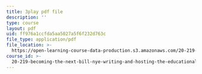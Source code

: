 ```yaml
---
title: 3play pdf file
description: ''
type: course
layout: pdf
uid: ff976a1ccfda5aa5027a5f6f232d763c
file_type: application/pdf
file_location: >-
  https://open-learning-course-data-production.s3.amazonaws.com/20-219-becoming-the-next-bill-nye-writing-and-hosting-the-educational-show-january-iap-2015/ff976a1ccfda5aa5027a5f6f232d763c_iR6FUYCNi5A.pdf
course_id: >-
  20-219-becoming-the-next-bill-nye-writing-and-hosting-the-educational-show-january-iap-2015
---
```

